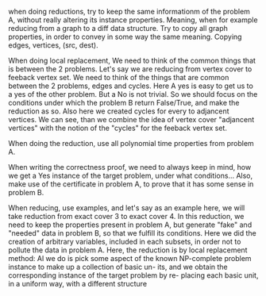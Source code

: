 when doing reductions, try to keep the same informationm of the problem A, without really altering its instance properties. Meaning, when for example reducing from a graph to a diff data structure. Try to copy all graph properties, in order to convey in some way the same meaning. Copying edges, vertices, (src, dest).



When doing local replacement, We need to think of the common things that is between the 2 problems. Let's say we are reducing from vertex cover to feeback vertex set. We need to think of the things that are common between the 2 problems, edges and cycles. Here A yes is easy to get us to a yes of the other problem. But a No is not trivial. So we should focus on the conditions under which the problem B return False/True, and make the reduction as so. Also here we created cycles for every to adjancent vertices. We can see, than we combine the idea of vertex cover "adjancent vertices" with the notion of the "cycles" for the feeback vertex set. 

When doing the reduction, use all polynomial time properties from problem A.

When writing the correctness proof, we need to always keep in mind, how we get a Yes instance of the target problem, under what conditions... Also, make use of the certificate in problem A, to prove that it has some sense in problem B.


When reducing, use examples, and let's say as an example here, we will take reduction from exact cover 3 to exact cover 4. In this reduction, we need to keep the properties present in problem A, but generate "fake" and "needed" data in problem B, so that we fulfill its conditions. Here we did the creation of arbitrary variables, included in each subsets, in order not to pollute the data in problem A. Here, the reduction is by local replacement method: Al we do is pick some aspect of the known NP-complete problem instance to make up a collection of basic un- its, and we obtain the corresponding instance of the target problem by re- placing each basic unit, in a uniform way, with a different structure
